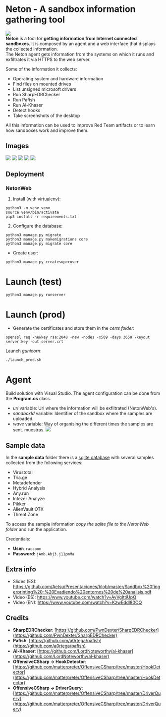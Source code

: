 # Neton - A sandbox information gathering tool
![](img/2022-10-27-10-51-52.png)  
**Neton** is a tool for **getting information from Internet connected sandboxes**. It is composed by an agent and a web interface that displays the collected information.  
The Neton agent gets information from the systems on which it runs and exfiltrates it via HTTPS to the web server.  

Some of the information it collects:
- Operating system and hardware information
- Find files on mounted drives
- List unsigned microsoft drivers
- Run SharpEDRChecker
- Run Pafish
- Run Al-Khaser
- Detect hooks
- Take screenshots of the desktop

All this information can be used to improve Red Team artifacts or to learn how sandboxes work and improve them.

## Images
![](img/2022-10-27-10-38-29.png)
![](img/2022-10-27-10-04-51.png)
![](img/2022-10-27-10-05-10.png)
![](img/2022-11-13-23-17-36.png)
![](img/2022-10-27-10-05-47.png)

## Deployment
### NetonWeb
1. Install (with virtualenv):
```
python3 -m venv venv
source venv/bin/activate
pip3 install -r requirements.txt
```
2. Configure the database:
```
python3 manage.py migrate
python3 manage.py makemigrations core
python3 manage.py migrate core
```
- Create user:
```
python3 manage.py createsuperuser
```
# Launch (test)
```
python3 manage.py runserver
```
# Launch (prod)
- Generate the certificates and store them in the *certs folder*:
```
openssl req -newkey rsa:2048 -new -nodes -x509 -days 3650 -keyout server.key -out server.crt
```
Launch *gunicorn*:
```
./launch_prod.sh
```

# Agent
Build solution with Visual Studio.
The agent configuration can be done from the **Program.cs** class. 
- *url* variable: Url where the information will be exfiltrated (NetonWeb's).
- *sandboxId* variable: Identifier of the sandbox where the samples are uploaded.
- *wave* variable: Way of organising the different times the samples are sent. muestras.
![](img/2022-10-28-08-16-57.png)

## Sample data
In the **sample data** folder there is a [sqlite database](Sample%20data/db.sqlite3) with several samples collected from the following services:
- Virustotal
- Tria.ge
- Metadefender
- Hybrid Analysis
- Any.run
- Intezer Analyze
- Pikker
- AlienVault OTX
- Threat.Zone

To access the sample information *copy the sqlite file to the NetonWeb folder* and run the application.

Credentials:
- **User:** ```raccoon```
- **Password:** ```jAmb.Abj3.j11pmMa```


## Extra info
- Slides (ES): https://github.com/Aetsu/Presentaciones/blob/master/Sandbox%20fingerprinting%20-%20Evadiendo%20entornos%20de%20analisis.pdf 
- Video (ES): https://www.youtube.com/watch?v=AyVgIttiUpQ 
- Video (EN): https://www.youtube.com/watch?v=KzwEddl80OQ

## Credits
- **SharpEDRChecker**: [https://github.com/PwnDexter/SharpEDRChecker](https://github.com/PwnDexter/SharpEDRChecker)
- **Pafish**: [https://github.com/a0rtega/pafish](https://github.com/a0rtega/pafish)
- **Al-Khaser**: [https://github.com/LordNoteworthy/al-khaser](https://github.com/LordNoteworthy/al-khaser)
- **OffensiveCSharp -> HookDetector**: [https://github.com/matterpreter/OffensiveCSharp/tree/master/HookDetector](https://github.com/matterpreter/OffensiveCSharp/tree/master/HookDetector)
- **OffensiveCSharp -> DriverQuery**: [https://github.com/matterpreter/OffensiveCSharp/tree/master/DriverQuery](https://github.com/matterpreter/OffensiveCSharp/tree/master/DriverQuery)

